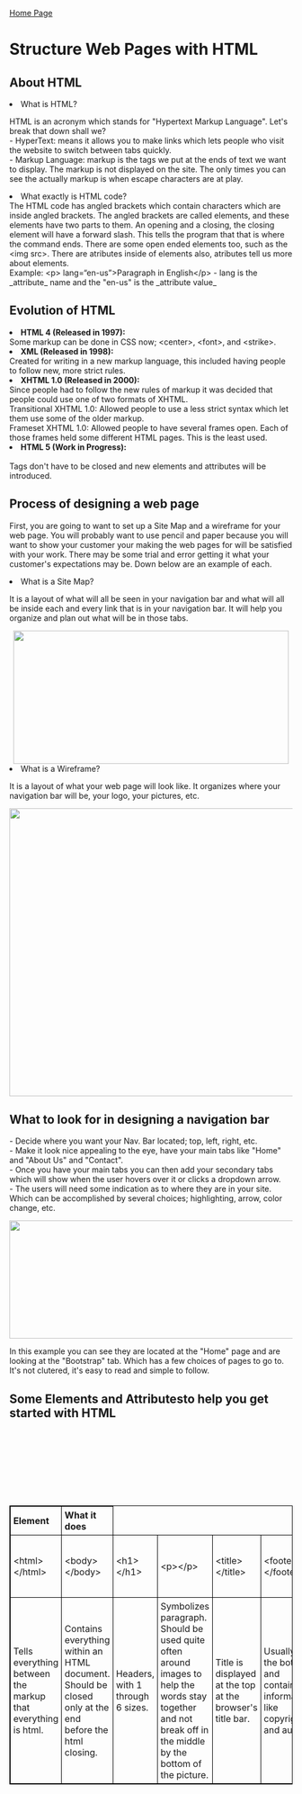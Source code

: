 <!DOCTYPE html>

[Home Page](README.md)

<title>DISCUSSION_04</title>

<html>
            <h1>Structure Web Pages with HTML</h1>
    <body>
            <h2>About HTML</h2>
            <li>What is HTML?</li>
    <p>
    HTML is an acronym which stands for "Hypertext Markup Language". Let's break that down shall we?<br>
    - HyperText: means it allows you to make links which lets people who visit the website to switch between tabs quickly.<br>
    - Markup Language: markup is the tags we put at the ends of text we want to display. The markup is not displayed on the site. The only times you can see the actually markup is when escape characters are at play. 
            <li>What exactly is HTML code?</li>
    The HTML code has angled brackets which contain characters which are inside angled brackets. The angled brackets are called elements, and these elements have two parts to them. An opening and a closing, the closing element will have a forward slash. This tells the program that that is where the command ends. There are some open ended elements too, such as the &lt;img src&gt;. There are atributes inside of elements also, atributes tell us more about elements. <br>
    Example: &lt;p&gt; lang=&ldquo;en-us&rdquo;&gt;Paragraph in English&lt;/p&gt;
    - lang is the _attribute_ name and the "en-us" is the _attribute value_
    </p>
            <h2>Evolution of HTML</h2>
    <p>
    <li><b>HTML 4 (Released in 1997):</b></li>
         Some markup can be done in CSS now; &lt;center&gt;, &lt;font&gt;, and &lt;strike&gt;.
    <li><b>XML (Released in 1998):</b></li>
         Created for writing in a new markup language, this included having people to follow new, more strict rules. <br>
    <li><b>XHTML 1.0 (Released in 2000):</b></li>
         Since people had to follow the new rules of markup it was decided that people could use one of two formats of XHTML. <br>
         Transitional XHTML 1.0: Allowed people to use a less strict syntax which let them use some of the older markup.<br>
         Frameset XHTML 1.0: Allowed people to have several frames open. Each of those frames held some different HTML pages. This is the least used.<br>
    <li><b>HTML 5 (Work in Progress):</b></li> <br>
         Tags don't have to be closed and new elements and attributes will be introduced. 
    </p>
            <h2>Process of designing a web page</h2>
    <p>
    First, you are going to want to set up a Site Map and a wireframe for your web page. You will probably want to use pencil and paper because you will want to show your customer your making the web pages for will be satisfied with your work. There may be some trial and error getting it what your customer's expectations may be. Down below are an example of each. 
    </p>
        <li>What is a Site Map?</li>
        <p>
        It is a layout of what will all be seen in your navigation bar and what will all be inside each and every link that is in your navigation bar. It will help you organize and plan out what will be in those tabs. 
        </p>
        <div style="text-align: center;">
         <img src="https://miro.medium.com/max/490/0*fmTh6pyS31Q3ShmG.jpg" width="490" height="237">
         </div>
        <li> What is a Wireframe?</li>
    <p>
        It is a layout of what your web page will look like. It organizes where your navigation bar will be, your logo, your pictures, etc.
    </p>
        <div style="text-align: center;">
         <img src="https://moqups.com/blog/wp-content/uploads/2020/02/Screen4b.png" width="512" height="512"> 
         </div>
             <h2>What to look for in designing a navigation bar</h2>
    <p>
        - Decide where you want your Nav. Bar located; top, left, right, etc.<br>
        - Make it look nice appealing to the eye, have your main tabs like "Home" and "About Us" and "Contact".<br>
        - Once you have your main tabs you can then add your secondary tabs which will show when the user hovers over it or clicks a dropdown arrow.<br>
        - The users will need some indication as to where they are in your site. Which can be accomplished by several choices; highlighting, arrow, color change, etc.  
    </p>
        <div style="text-align: center;">
    <img src="https://www.jquery-az.com/wp-content/uploads/2015/11/9.3-Bootstrap-navbar-custom.png" width="943" height="210">
         </div>
    <p>
    In this example you can see they are located at the "Home" page and are looking at the "Bootstrap" tab. Which has a few choices of pages to go to. It's not clutered, it's easy to read and simple to follow.</p>
    <h2>Some Elements and Attributesto help you get started with HTML</h2>
    <div class="col-lg-6 col-sm-6">
    <table class="table">
    <thead>
    <tr>
        <th>Element</th>
        <th>What it does</th>
    </tr>
    </thead>
    <tbody>
    <tr>
        <td> &lt;html&gt;&lt;/html&gt;</td>
        <td> &lt;body&gt;&lt;/body&gt;</td>
        <td> &lt;h1&gt;&lt;/h1&gt;</td>
        <td> &lt;p&gt;&lt;/p&gt;</td>
        <td> &lt;title&gt;&lt;/title&gt;</td>
        <td> &lt;footer&gt;&lt;/footer&gt;</td>
        <td> &lt;!-- --&gt;</td>
        <td> &lt;div style=&ldquo;text-align: center;&rdquo;&gt;&lt;div&gt;</td>
        <td> &lt;img src=&ldquo;(link)&rdquo; width=&ldquo;number&rdquo; height=&ldquo;number&rdquo;&gt;</td>
        <td> &lt;/br&gt;</td>
    </tr>
    <tr>
        <td>Tells everything between the markup that everything is html.</td><br>
        <td>Contains everything within an HTML document. Should be closed only at the end before the html closing.</td><br>
        <td>Headers, with 1 through 6 sizes.</td><br>
        <td>Symbolizes paragraph. Should be used quite often around images to help the words stay together and not break off in the middle by the bottom of the picture.</td><br>
        <td>Title is displayed at the top at the browser's title bar.</td><br>
        <td>Usually at the bottom and contains information like copyright and author.</td><br>
        <td>A comment, can't be seen in the actual browser but can be seen only when you open the code</td>
        <td>Used to put everything between it in the center.</td>
        <td>Is where you put the link to an image. width and height are attributes which determine the width and height in pixels.</td><br>
        <td>This is used to force a break line in a sentence so it's not all clumped together.</td>
    </tr>
    </tbody>
     </table>
     </div>
     <!-- I am very confused as to how to get the table to show like the other tables, like the one on the Markdown page. I've looked it up and I can't seem to find an answer. Unless I just didn't see it. But Idk -->
     <head>
     <style>
     table, th, td {
         border: 1px solid black; 
         border-collapse: collapse;
     }
     th, td {
         padding: 5px;
         text-align: left;
     }
    </body>
</html>